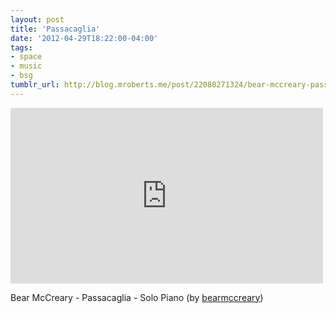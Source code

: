 ```yaml
---
layout: post
title: 'Passacaglia'
date: '2012-04-29T18:22:00-04:00'
tags:
- space
- music
- bsg
tumblr_url: http://blog.mroberts.me/post/22080271324/bear-mccreary-passacaglia-solo-piano-by
---
```


<iframe width="500" height="281" src="http://www.youtube.com/embed/jcf7OTnTvi4?wmode=transparent&autohide=1&egm=0&hd=1&iv_load_policy=3&modestbranding=1&rel=0&showinfo=0&showsearch=0" frameborder="0" allowfullscreen></iframe>

Bear McCreary - Passacaglia - Solo Piano (by [bearmccreary](http://www.youtube.com/watch?v=jcf7OTnTvi4&feature=share))

